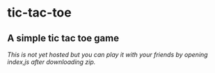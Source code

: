# tic-tac-toe
## A simple tic tac toe game 
<i>This is not yet hosted but you can play it with your friends by opening index,js after downloading zip. <i>
